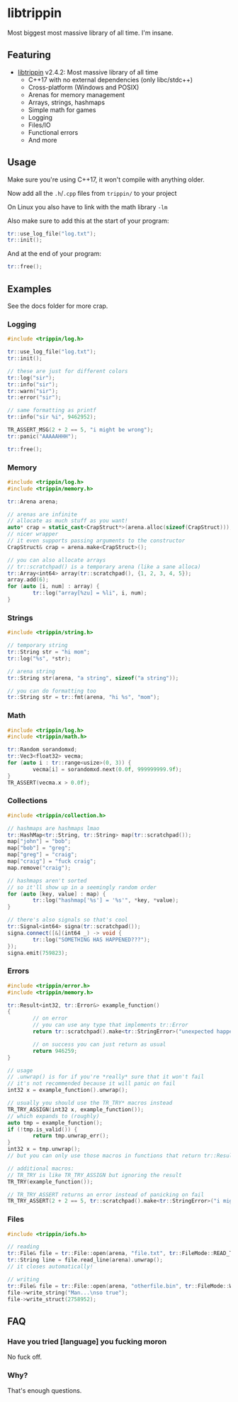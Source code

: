 # libtrippin

Most biggest most massive library of all time. I'm insane.

## Featuring

- [libtrippin](./trippin) v2.4.2: Most massive library of all time
    - C++17 with no external dependencies (only libc/stdc++)
    - Cross-platform (Windows and POSIX)
    - Arenas for memory management
    - Arrays, strings, hashmaps
    - Simple math for games
    - Logging
    - Files/IO
    - Functional errors
    - And more

## Usage

Make sure you're using C++17, it won't compile with anything older.

Now add all the `.h`/`.cpp` files from `trippin/` to your project

On Linux you also have to link with the math library `-lm`

Also make sure to add this at the start of your program:

```cpp
tr::use_log_file("log.txt");
tr::init();
```

And at the end of your program:

```cpp
tr::free();
```

## Examples

See the docs folder for more crap.

### Logging

```cpp
#include <trippin/log.h>

tr::use_log_file("log.txt");
tr::init();

// these are just for different colors
tr::log("sir");
tr::info("sir");
tr::warn("sir");
tr::error("sir");

// same formatting as printf
tr::info("sir %i", 9462952);

TR_ASSERT_MSG(2 + 2 == 5, "i might be wrong");
tr::panic("AAAAAHHH");

tr::free();
```

### Memory

```cpp
#include <trippin/log.h>
#include <trippin/memory.h>

tr::Arena arena;

// arenas are infinite
// allocate as much stuff as you want!
auto* crap = static_cast<CrapStruct*>(arena.alloc(sizeof(CrapStruct)));
// nicer wrapper
// it even supports passing arguments to the constructor
CrapStruct& crap = arena.make<CrapStruct>();

// you can also allocate arrays
// tr::scratchpad() is a temporary arena (like a sane alloca)
tr::Array<int64> array(tr::scratchpad(), {1, 2, 3, 4, 5});
array.add(6);
for (auto [i, num] : array) {
        tr::log("array[%zu] = %li", i, num);
}
```

### Strings

```cpp
#include <trippin/string.h>

// temporary string
tr::String str = "hi mom";
tr::log("%s", *str);

// arena string
tr::String str(arena, "a string", sizeof("a string"));

// you can do formatting too
tr::String str = tr::fmt(arena, "hi %s", "mom");
```

### Math

```cpp
#include <trippin/log.h>
#include <trippin/math.h>

tr::Random sorandomxd;
tr::Vec3<float32> vecma;
for (auto i : tr::range<usize>(0, 3)) {
        vecma[i] = sorandomxd.next(0.0f, 999999999.9f);
}
TR_ASSERT(vecma.x > 0.0f);
```

### Collections

```cpp
#include <trippin/collection.h>

// hashmaps are hashmaps lmao
tr::HashMap<tr::String, tr::String> map(tr::scratchpad());
map["john"] = "bob";
map["bob"] = "greg";
map["greg"] = "craig";
map["craig"] = "fuck craig";
map.remove("craig");

// hashmaps aren't sorted
// so it'll show up in a seemingly random order
for (auto [key, value] : map) {
        tr::log("hashmap['%s'] = '%s'", *key, *value);
}

// there's also signals so that's cool
tr::Signal<int64> signa(tr::scratchpad());
signa.connect([&](int64 _) -> void {
        tr::log("SOMETHING HAS HAPPENED???");
});
signa.emit(759823);
```

### Errors

```cpp
#include <trippin/error.h>
#include <trippin/memory.h>

tr::Result<int32, tr::Error&> example_function()
{
        // on error
        // you can use any type that implements tr::Error
        return tr::scratchpad().make<tr::StringError>("unexpected happening unexpectedly");

        // on success you can just return as usual
        return 946259;
}

// usage
// .unwrap() is for if you're *really* sure that it won't fail
// it's not recommended because it will panic on fail
int32 x = example_function().unwrap();

// usually you should use the TR_TRY* macros instead
TR_TRY_ASSIGN(int32 x, example_function());
// which expands to (roughly)
auto tmp = example_function();
if (!tmp.is_valid()) {
        return tmp.unwrap_err();
}
int32 x = tmp.unwrap();
// but you can only use those macros in functions that return tr::Result<T, E>

// additional macros:
// TR_TRY is like TR_TRY_ASSIGN but ignoring the result
TR_TRY(example_function());

// TR_TRY_ASSERT returns an error instead of panicking on fail
TR_TRY_ASSERT(2 + 2 == 5, tr::scratchpad().make<tr::StringError>("i might be wrong"));
```

### Files

```cpp
#include <trippin/iofs.h>

// reading
tr::File& file = tr::File::open(arena, "file.txt", tr::FileMode::READ_TEXT).unwrap();
tr::String line = file.read_line(arena).unwrap();
// it closes automatically!

// writing
tr::File& file = tr::File::open(arena, "otherfile.bin", tr::FileMode::WRITE_BINARY).unwrap();
file->write_string("Man...\nso true");
file->write_struct(2758952);
```

## FAQ

### Have you tried \[language] you fucking moron

No fuck off.

### Why?

That's enough questions.
